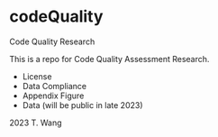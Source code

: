 # codeQuality
Code Quality Research

This is a repo for Code Quality Assessment Research.
- License
- Data Compliance
- Appendix Figure
- Data (will be public in late 2023)

2023
T. Wang